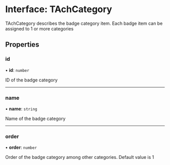 # Interface: TAchCategory

TAchCategory describes the badge category item. Each badge item can be assigned to 1 or more categories

## Properties

### id

• **id**: `number`

ID of the badge category

___

### name

• **name**: `string`

Name of the badge category

___

### order

• **order**: `number`

Order of the badge category among other categories. Default value is 1
